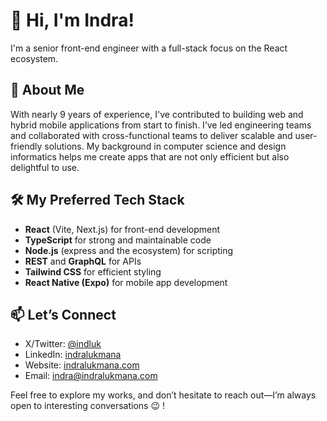# 👋 Hi, I'm Indra!

I'm a senior front-end engineer with a full-stack focus on the React ecosystem.

## 💫 About Me

With nearly 9 years of experience, I've contributed to building web and hybrid mobile applications from start to finish.
I’ve led engineering teams and collaborated with cross-functional teams to deliver scalable and user-friendly solutions.
My background in computer science and design informatics helps me create apps that are not only efficient but also delightful to use.

## 🛠 My Preferred Tech Stack

- **React** (Vite, Next.js) for front-end development
- **TypeScript** for strong and maintainable code
- **Node.js** (express and the ecosystem) for scripting
- **REST** and **GraphQL** for APIs
- **Tailwind CSS** for efficient styling
- **React Native (Expo)** for mobile app development

## 📫 Let’s Connect

- X/Twitter: [@indluk](https://x.com/indluk)
- LinkedIn: [indralukmana](https://www.linkedin.com/in/indralukmana)
- Website: [indralukmana.com](https://indralukmana.com)
- Email: [indra@indralukmana.com](mailto:indra@indralukmana.com)

Feel free to explore my works, and don’t hesitate to reach out—I’m always open to interesting conversations 😉 !
